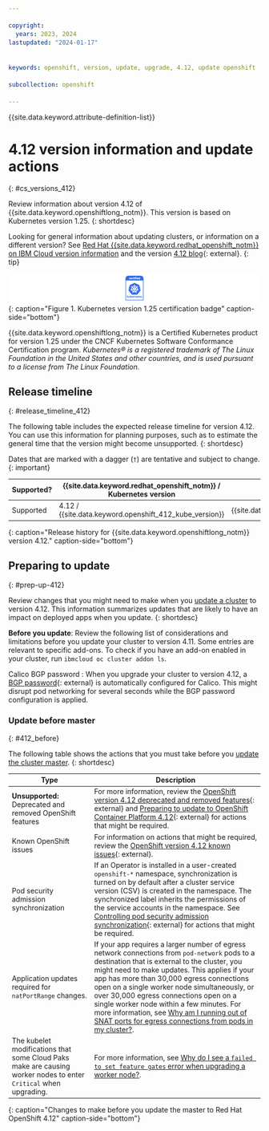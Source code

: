 ```yaml
---

copyright:
  years: 2023, 2024
lastupdated: "2024-01-17"


keywords: openshift, version, update, upgrade, 4.12, update openshift

subcollection: openshift

---
```


{{site.data.keyword.attribute-definition-list}}





# 4.12 version information and update actions
{: #cs_versions_412}

Review information about version 4.12 of {{site.data.keyword.openshiftlong_notm}}. This version is based on Kubernetes version 1.25. 
{: shortdesc}

Looking for general information about updating clusters, or information on a different version? See [Red Hat {{site.data.keyword.redhat_openshift_notm}} on IBM Cloud version information](/docs/openshift?topic=openshift-openshift_versions) and the version [4.12 blog](https://www.redhat.com/blog/whats-new-in-red-hat-openshift-4.12-blog){: external}.
{: tip}

![This badge indicates Kubernetes version 1.25 certification for {{site.data.keyword.openshiftlong_notm}}](images/certified-kubernetes-color.svg){: caption="Figure 1. Kubernetes version 1.25 certification badge" caption-side="bottom"}

{{site.data.keyword.openshiftlong_notm}} is a Certified Kubernetes product for version 1.25 under the CNCF Kubernetes Software Conformance Certification program. _Kubernetes® is a registered trademark of The Linux Foundation in the United States and other countries, and is used pursuant to a license from The Linux Foundation._

## Release timeline 
{: #release_timeline_412}

The following table includes the expected release timeline for version 4.12. You can use this information for planning purposes, such as to estimate the general time that the version might become unsupported. 
{: shortdesc}

Dates that are marked with a dagger (`†`) are tentative and subject to change.
{: important}

| Supported? | {{site.data.keyword.redhat_openshift_notm}} / Kubernetes version | Release date | Unsupported date |
| --- | --- | --- | --- |
| Supported | 4.12 / {{site.data.keyword.openshift_412_kube_version}} | {{site.data.keyword.openshift_412_release_date}} | {{site.data.keyword.openshift_412_unsupported_date}}`†` |
{: caption="Release history for {{site.data.keyword.openshiftlong_notm}} version 4.12." caption-side="bottom"}

## Preparing to update
{: #prep-up-412}

Review changes that you might need to make when you [update a cluster](/docs/openshift?topic=openshift-update) to version 4.12. This information summarizes updates that are likely to have an impact on deployed apps when you update.
{: shortdesc}

**Before you update**: Review the following list of considerations and limitations before you update your cluster to version 4.11. Some entries are relevant to specific add-ons. To check if you have an add-on enabled in your cluster, run `ibmcloud oc cluster addon ls`. 

Calico BGP password
:   When you upgrade your cluster to version 4.12, a [BGP password](https://docs.tigera.io/calico/latest/reference/resources/bgppeer#bgppassword){: external} is automatically configured for Calico. This might disrupt pod networking for several seconds while the BGP password configuration is applied.


### Update before master
{: #412_before}

The following table shows the actions that you must take before you [update the cluster master](/docs/openshift?topic=openshift-update#master).
{: shortdesc}

| Type | Description |
| --- | --- |
| **Unsupported:** Deprecated and removed OpenShift features | For more information, review the [OpenShift version 4.12 deprecated and removed features](https://docs.openshift.com/container-platform/4.12/release_notes/ocp-4-12-release-notes.html#ocp-4-12-deprecated-removed-features){: external} and [Preparing to update to OpenShift Container Platform 4.12](https://docs.openshift.com/container-platform/4.12/updating/updating-cluster-prepare.html#updating-cluster-prepare){: external} for actions that might be required. |
| Known OpenShift issues | For information on actions that might be required, review the [OpenShift version 4.12 known issues](https://docs.openshift.com/container-platform/4.12/release_notes/ocp-4-12-release-notes.html#ocp-4-12-known-issues){: external}. |
| Pod security admission synchronization | If an Operator is installed in a user-created `openshift-*` namespace, synchronization is turned on by default after a cluster service version (CSV) is created in the namespace. The synchronized label inherits the permissions of the service accounts in the namespace. See [Controlling pod security admission synchronization](https://docs.openshift.com/container-platform/4.12/authentication/understanding-and-managing-pod-security-admission.html#security-context-constraints-psa-opting_understanding-and-managing-pod-security-admission){: external} for actions that might be required. |
| Application updates required for `natPortRange` changes. | If your app requires a larger number of egress network connections from `pod-network` pods to a destination that is external to the cluster, you might need to make updates. This applies if your app has more than 30,000 egress connections open on a single worker node simultaneously, or over 30,000 egress connections open on a single worker node within a few minutes. For more information, see [Why am I running out of SNAT ports for egress connections from pods in my cluster?](/docs/openshift?topic=openshift-ts-network-snat-125). |
| The kubelet modifications that some Cloud Paks make are causing worker nodes to enter `Critical` when upgrading. | For more information, see [Why do I see a `failed to set feature gates` error when upgrading a worker node?](/docs/openshift?topic=openshift-ts-cloud-pak-ds). |
{: caption="Changes to make before you update the master to Red Hat OpenShift 4.12" caption-side="bottom"}

